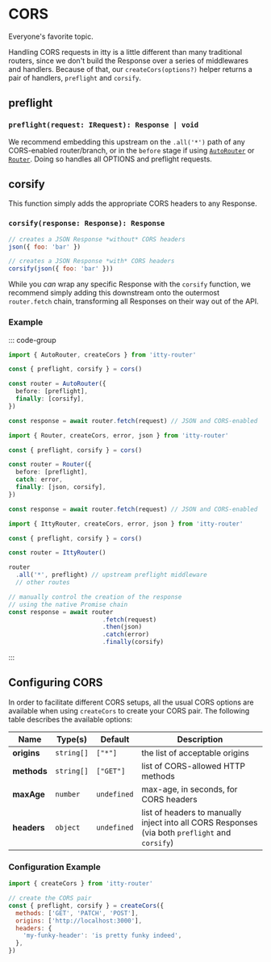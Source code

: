 # CORS

Everyone's favorite topic.

Handling CORS requests in itty is a little different than many traditional routers, since we don't build the Response over a series of middlewares and handlers.  Because of that, our `createCors(options?)` helper returns a pair of handlers, `preflight` and `corsify`.

## preflight <Badge type="info" text="middleware" />
### `preflight(request: IRequest): Response | void`

We recommend embedding this upstream on the `.all('*')` path of any CORS-enabled router/branch, or in the `before` stage if using [`AutoRouter`](/itty-router/routers/autorouter) or [`Router`](/itty-router/routers/router).  Doing so handles all OPTIONS and preflight requests.

## corsify <Badge type="info" text="response transformer" />

This function simply adds the appropriate CORS headers to any Response.

### `corsify(response: Response): Response`

```js
// creates a JSON Response *without* CORS headers
json({ foo: 'bar' })

// creates a JSON Response *with* CORS headers
corsify(json({ foo: 'bar' }))
```

While you *can* wrap any specific Response with the `corsify` function, we recommend simply adding this downstream onto the outermost `router.fetch` chain, transforming all Responses on their way out of the API.

### Example

::: code-group

```ts [AutoRouter]
import { AutoRouter, createCors } from 'itty-router'

const { preflight, corsify } = cors()

const router = AutoRouter({
  before: [preflight],
  finally: [corsify],
})

const response = await router.fetch(request) // JSON and CORS-enabled
```

```ts [Router]
import { Router, createCors, error, json } from 'itty-router'

const { preflight, corsify } = cors()

const router = Router({
  before: [preflight],
  catch: error,
  finally: [json, corsify],
})

const response = await router.fetch(request) // JSON and CORS-enabled
```

```ts [IttyRouter (manual)]
import { IttyRouter, createCors, error, json } from 'itty-router'

const { preflight, corsify } = cors()

const router = IttyRouter()

router
  .all('*', preflight) // upstream preflight middleware
  // other routes

// manually control the creation of the response 
// using the native Promise chain
const response = await router
                          .fetch(request)
                          .then(json)
                          .catch(error)
                          .finally(corsify)
```

:::

## Configuring CORS
In order to facilitate different CORS setups, all the usual CORS options are available when using `createCors` to create your CORS pair.  The following table describes the available options:

| Name | Type(s) | Default | Description
| --- | --- | --- | ---
| **origins** | `string[]` | `["*"]` | the list of acceptable origins
| **methods** | `string[]` | `["GET"]` | list of CORS-allowed HTTP methods
| **maxAge** | `number` | `undefined` | max-age, in seconds, for CORS headers
| **headers** | `object` | `undefined` | list of headers to manually inject into all CORS Responses (via both `preflight` and `corsify`)

### Configuration Example
```js
import { createCors } from 'itty-router'

// create the CORS pair
const { preflight, corsify } = createCors({
  methods: ['GET', 'PATCH', 'POST'],
  origins: ['http://localhost:3000'],
  headers: {
    'my-funky-header': 'is pretty funky indeed',
  },
})
```
